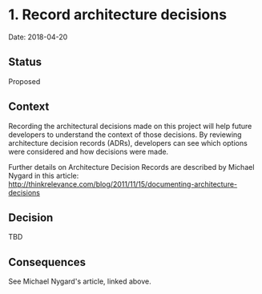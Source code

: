 # 1. Record architecture decisions

Date: 2018-04-20

## Status

Proposed

## Context

Recording the architectural decisions made on this project will help future developers to understand the context of those decisions. By reviewing architecture decision records (ADRs), developers can see which options were considered and how decisions were made.

Further details on Architecture Decision Records are described by Michael Nygard in this article: http://thinkrelevance.com/blog/2011/11/15/documenting-architecture-decisions

## Decision

TBD

## Consequences

See Michael Nygard's article, linked above.
